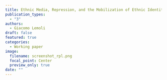 ```yaml
---
title: Ethnic Media, Repression, and the Mobilization of Ethnic Identity
publication_types:
  - "3"
authors:
  - Giacomo Lemoli
draft: false
featured: true
categories:
  - Working paper
image:
  filename: screenshot_rpl.png
  focal_point: Center
  preview_only: true
date: ""
---
```


